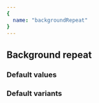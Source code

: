 ```yaml
---
{
  name: "backgroundRepeat"
}
---
```


## Background repeat

### Default values
<!-- defaults.values.start -->
<!-- defaults.values.end -->


### Default variants
<!-- defaults.variants.start -->
<!-- defaults.variants.end -->
